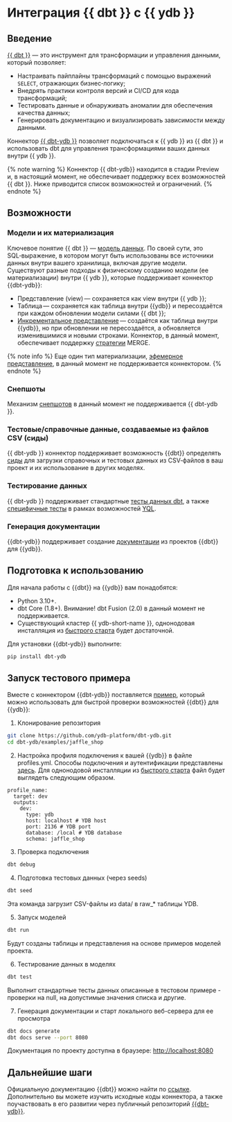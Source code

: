 # Интеграция {{ dbt }} с {{ ydb }}

## Введение

[{{ dbt }}](https://www.getdbt.com) — это инструмент для трансформации и управления данными, который позволяет:

- Настраивать пайплайны трансформаций с помощью выражений `SELECT`, отражающих бизнес‑логику;
- Внедрять практики контроля версий и CI/CD для кода трансформаций;
- Тестировать данные и обнаруживать аномалии для обеспечения качества данных;
- Генерировать документацию и визуализировать зависимости между данными.

Коннектор [{{ dbt-ydb }}](https://github.com/ydb-platform/dbt-ydb) позволяет подключаться к {{ ydb }} из {{ dbt }} и использовать dbt для управления трансформациями ваших данных внутри {{ ydb }}.

{% note warning %}
Коннектор {{ dbt-ydb}} находится в стадии Preview и, в настоящий момент, не обеспечивает поддержку всех возможностей {{ dbt }}. Ниже приводится список возможностей и ограничений.
{% endnote %}

## Возможности

### Модели и их материализация

Ключевое понятие {{ dbt }} — [модель данных](https://docs.getdbt.com/docs/build/sql-models). По своей сути, это SQL‑выражение, в котором могут быть использованы все источники данных внутри вашего хранилища, включая другие модели. Существуют разные подходы к физическому созданию модели (ее материализации) внутри {{ ydb }}, которые поддерживает коннектор {{dbt-ydb}}:

- Представление (view) — сохраняется как view внутри {{ ydb }};
- Таблица — сохраняется как таблица внутри {{ydb}} и пересоздаётся при каждом обновлении модели силами {{ dbt }};
- [Инкрементальное представление](https://docs.getdbt.com/docs/build/incremental-models-overview) — создаётся как таблица внутри {{ydb}}, но при обновлении не пересоздаётся, а обновляется изменившимися и новыми строками. Коннектор, в данный момент, обеспечивает поддержку [стратегии](https://docs.getdbt.com/docs/build/incremental-strategy#merge) MERGE.

{% note info %}
Еще один тип материализации, [эфемерное представление](https://docs.getdbt.com/docs/build/materializations#ephemeral), в данный момент не поддерживается коннектором.
{% endnote %}

### Снепшоты

Механизм [снепшотов](https://docs.getdbt.com/docs/build/snapshots) в данный момент не поддерживается {{ dbt-ydb }}.

### Тестовые/справочные данные, создаваемые из файлов CSV (сиды)

{{ dbt-ydb }} коннектор поддерживает возможность {{dbt}} определять [сиды](https://docs.getdbt.com/docs/build/seeds) для загрузки справочных и тестовых данных из CSV‑файлов в ваш проект и их использование в других моделях.

### Тестирование данных

{{ dbt-ydb }} поддерживает стандартные [тесты данных dbt](https://docs.getdbt.com/docs/build/data-tests#generic-data-tests), а также [специфичные тесты](https://docs.getdbt.com/docs/build/data-tests#singular-data-tests) в рамках возможностей [YQL](../../yql/reference/index.md).

### Генерация документации

{{dbt-ydb}} поддерживает создание [документации](https://docs.getdbt.com/docs/build/documentation) из проектов {{dbt}} для {{ydb}}.

## Подготовка к использованию

Для начала работы с {{dbt}} на {{ydb}} вам понадобятся:

- Python 3.10+.
- dbt Core (1.8+).
  Внимание! dbt Fusion (2.0) в данный момент не поддерживается.
- Существующий кластер {{ ydb-short-name }}, однонодовая инсталляция из [быстрого старта](../../quickstart.md) будет достаточной.

Для установки {{dbt-ydb}} выполните:

```bash
pip install dbt-ydb
```

## Запуск тестового примера

Вместе с коннектором {{dbt-ydb}} поставляется [пример](https://github.com/ydb-platform/dbt-ydb/tree/main/examples/jaffle_shop), который можно использовать для быстрой проверки возможностей {{dbt}} для {{ydb}}:

1. Клонирование репозитория

```bash
git clone https://github.com/ydb-platform/dbt-ydb.git
cd dbt-ydb/examples/jaffle_shop
```

2. Настройка профиля подключения к вашей {{ydb}} в файле profiles.yml. Способы подключения и аутентификации представлены [здесь](https://github.com/ydb-platform/dbt-ydb?tab=readme-ov-file#profile-configuration). Для однонодовой инсталляции из [быстрого старта](../../quickstart.md) файл будет выглядеть следующим образом.

```text
profile_name:
  target: dev
  outputs:
    dev:
      type: ydb
      host: localhost # YDB host
      port: 2136 # YDB port
      database: /local # YDB database
      schema: jaffle_shop
```

3. Проверка подключения

```bash
dbt debug
```

4. Подготовка тестовых данных (через seeds)

```bash
dbt seed
```

Эта команда загрузит CSV-файлы из data/ в raw_* таблицы YDB.

5. Запуск моделей

```bash
dbt run
```

Будут созданы таблицы и представления на основе примеров моделей проекта.

6. Тестирование данных в моделях

```bash
dbt test
```

Выполнит стандартные тесты данных описанные в тестовом примере - проверки на null, на допустимые значения списка и другие.

7. Генерация документации и старт локального веб-сервера для ее просмотра

```bash
dbt docs generate
dbt docs serve --port 8080
```

Документация по проекту доступна в браузере: [http://localhost:8080](http://localhost:8080)

## Дальнейшие шаги

Официальную документацию {{dbt}} можно найти по [ссылке](https://docs.getdbt.com/docs).
Дополнительно вы можете изучить исходные коды коннектора, а также поучаствовать в его развитии через публичный репозиторий [{{dbt-ydb}}](https://github.com/ydb-platform/dbt-ydb).